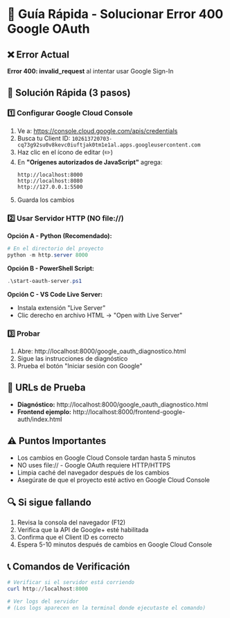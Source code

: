 # 🔧 Guía Rápida - Solucionar Error 400 Google OAuth

## ❌ Error Actual
**Error 400: invalid_request** al intentar usar Google Sign-In

## 🎯 Solución Rápida (3 pasos)

### 1️⃣ Configurar Google Cloud Console
1. Ve a: https://console.cloud.google.com/apis/credentials
2. Busca tu Client ID: `102613720703-cq73g92su0v8kevc0iuftjak0tm1e1al.apps.googleusercontent.com`
3. Haz clic en el ícono de editar (✏️)
4. En **"Orígenes autorizados de JavaScript"** agrega:
   ```
   http://localhost:8000
   http://localhost:8080
   http://127.0.0.1:5500
   ```
5. Guarda los cambios

### 2️⃣ Usar Servidor HTTP (NO file://)
**Opción A - Python (Recomendado):**
```powershell
# En el directorio del proyecto
python -m http.server 8000
```

**Opción B - PowerShell Script:**
```powershell
.\start-oauth-server.ps1
```

**Opción C - VS Code Live Server:**
- Instala extensión "Live Server"
- Clic derecho en archivo HTML → "Open with Live Server"

### 3️⃣ Probar
1. Abre: http://localhost:8000/google_oauth_diagnostico.html
2. Sigue las instrucciones de diagnóstico
3. Prueba el botón "Iniciar sesión con Google"

## 🚀 URLs de Prueba
- **Diagnóstico:** http://localhost:8000/google_oauth_diagnostico.html
- **Frontend ejemplo:** http://localhost:8000/frontend-google-auth/index.html

## ⚠️ Puntos Importantes
- Los cambios en Google Cloud Console tardan hasta 5 minutos
- NO uses file:// - Google OAuth requiere HTTP/HTTPS
- Limpia caché del navegador después de los cambios
- Asegúrate de que el proyecto esté activo en Google Cloud Console

## 🔍 Si sigue fallando
1. Revisa la consola del navegador (F12)
2. Verifica que la API de Google+ esté habilitada
3. Confirma que el Client ID es correcto
4. Espera 5-10 minutos después de cambios en Google Cloud Console

## 📞 Comandos de Verificación
```powershell
# Verificar si el servidor está corriendo
curl http://localhost:8000

# Ver logs del servidor
# (Los logs aparecen en la terminal donde ejecutaste el comando)
```
